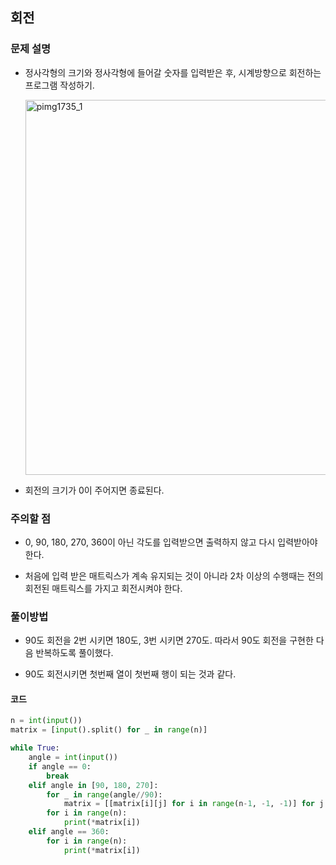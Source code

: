 ## 회전

### 문제 설명

- 정사각형의 크기와 정사각형에 들어갈 숫자를 입력받은 후, 시계방향으로 회전하는 프로그램 작성하기.

  

  <img width="600" alt="pimg1735_1" src="https://user-images.githubusercontent.com/45934061/53693040-68649600-3ddd-11e9-9c40-edd9bd9d0f5e.png">

- 회전의 크기가 0이 주어지면 종료된다.

### 주의할 점

- 0, 90, 180, 270, 360이 아닌 각도를 입력받으면 출력하지 않고 다시 입력받아야 한다.

- 처음에 입력 받은 매트릭스가 계속 유지되는 것이 아니라 2차 이상의 수행때는 전의 회전된 매트릭스를 가지고 회전시켜야 한다.

### 풀이방법

- 90도 회전을 2번 시키면 180도, 3번 시키면 270도. 따라서 90도 회전을 구현한 다음 반복하도록 풀이했다.

- 90도 회전시키면 첫번째 열이 첫번째 행이 되는 것과 같다.

#### 코드

```python
n = int(input())
matrix = [input().split() for _ in range(n)]

while True:
    angle = int(input())
    if angle == 0:
        break
    elif angle in [90, 180, 270]:
        for _ in range(angle//90):
            matrix = [[matrix[i][j] for i in range(n-1, -1, -1)] for j in range(n)]
        for i in range(n):
            print(*matrix[i])
    elif angle == 360:
        for i in range(n):
            print(*matrix[i])
```